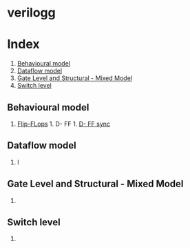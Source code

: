 # verilogg

# Index
1. [Behavioural model ](<#Behavioural model>)
2. [Dataflow model](<#Dataflow model>)
3. [Gate Level and Structural - Mixed Model](<#Gate Level and Structural - Mixed Model>)
4. [Switch level](<#Switch level>)



## Behavioural model
1. [Flip-FLops](<verilogg/behavvvioural/FLIP_FLOPS>)
		1. D- FF
			1. [D- FF sync](<behavvvioural/FLIP_FLOPS/D/D_FF_SYNC.v>)
## Dataflow model
1. l
## Gate Level and Structural - Mixed Model
1. 
## Switch level
1. 
